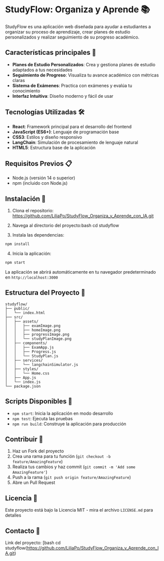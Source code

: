 # StudyFlow: Organiza y Aprende 📚

StudyFlow es una aplicación web diseñada para ayudar a estudiantes a organizar su proceso de aprendizaje, crear planes de estudio personalizados y realizar seguimiento de su progreso académico.

## Características principales 🌟

- **Planes de Estudio Personalizados**: Crea y gestiona planes de estudio adaptados a tus necesidades
- **Seguimiento de Progreso**: Visualiza tu avance académico con métricas claras
- **Sistema de Exámenes**: Practica con exámenes y evalúa tu conocimiento
- **Interfaz Intuitiva**: Diseño moderno y fácil de usar

## Tecnologías Utilizadas 🛠️

- **React**: Framework principal para el desarrollo del frontend
- **JavaScript (ES6+)**: Lenguaje de programación base
- **CSS3**: Estilos y diseño responsivo
- **LangChain**: Simulación de procesamiento de lenguaje natural
- **HTML5**: Estructura base de la aplicación

## Requisitos Previos 📋

- Node.js (versión 14 o superior)
- npm (incluido con Node.js)

## Instalación 🔧

1. Clona el repositorio: https://github.com/LiliaPo/StudyFlow_Organiza_y_Aprende_con_IA.git

2. Navega al directorio del proyecto:bash
cd studyflow

3. Instala las dependencias:
```bash
npm install
```

4. Inicia la aplicación:
```bash
npm start
```

La aplicación se abrirá automáticamente en tu navegador predeterminado en `http://localhost:3000`

## Estructura del Proyecto 📁

```
studyflow/
├── public/
│   └── index.html
├── src/
│   ├── assets/
│   │   ├── examImage.png
│   │   ├── homeImage.png
│   │   ├── progressImage.png
│   │   └── studyPlanImage.png
│   ├── components/
│   │   ├── ExamApp.js
│   │   ├── Progress.js
│   │   └── StudyPlan.js
│   ├── services/
│   │   └── langchainSimulator.js
│   ├── styles/
│   │   └── Home.css
│   ├── App.js
│   └── index.js
└── package.json
```

## Scripts Disponibles 📜

- `npm start`: Inicia la aplicación en modo desarrollo
- `npm test`: Ejecuta las pruebas
- `npm run build`: Construye la aplicación para producción

## Contribuir 🤝

1. Haz un Fork del proyecto
2. Crea una rama para tu función (`git checkout -b feature/AmazingFeature`)
3. Realiza tus cambios y haz commit (`git commit -m 'Add some AmazingFeature'`)
4. Push a la rama (`git push origin feature/AmazingFeature`)
5. Abre un Pull Request

## Licencia 📄

Este proyecto está bajo la Licencia MIT - mira el archivo `LICENSE.md` para detalles

## Contacto 📧


Link del proyecto: [bash
cd studyflow(https://github.com/LiliaPo/StudyFlow_Organiza_y_Aprende_con_IA.git)

